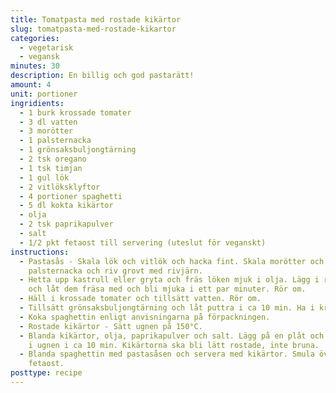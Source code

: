 ```yaml
---
title: Tomatpasta med rostade kikärtor
slug: tomatpasta-med-rostade-kikartor
categories:
  - vegetarisk
  - vegansk
minutes: 30
description: En billig och god pastarätt!
amount: 4
unit: portioner
ingridients:
  - 1 burk krossade tomater
  - 3 dl vatten
  - 3 morötter
  - 1 palsternacka
  - 1 grönsaksbuljongtärning
  - 2 tsk oregano
  - 1 tsk timjan
  - 1 gul lök
  - 2 vitlöksklyftor
  - 4 portioner spaghetti
  - 5 dl kokta kikärtor
  - olja
  - 2 tsk paprikapulver
  - salt
  - 1/2 pkt fetaost till servering (uteslut för veganskt)
instructions:
  - Pastasås - Skala lök och vitlök och hacka fint. Skala morötter och
    palsternacka och riv grovt med rivjärn.
  - Hetta upp kastrull eller gryta och fräs löken mjuk i olja. Lägg i rotfrukter
    och låt dem fräsa med och bli mjuka i ett par minuter. Rör om.
  - Häll i krossade tomater och tillsätt vatten. Rör om.
  - Tillsätt grönsaksbuljongtärning och låt puttra i ca 10 min. Ha i kryddorna.
  - Koka spaghettin enligt anvisningarna på förpackningen.
  - Rostade kikärtor - Sätt ugnen på 150°C.
  - Blanda kikärtor, olja, paprikapulver och salt. Lägg på en plåt och ställ in
    i ugnen i ca 10 min. Kikärtorna ska bli lätt rostade, inte bruna.
  - Blanda spaghettin med pastasåsen och servera med kikärtor. Smula över
    fetaost.
posttype: recipe
---
```

